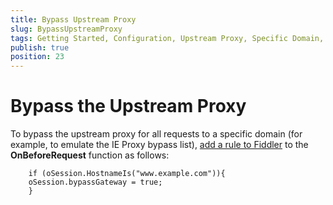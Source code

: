 ```yaml
---
title: Bypass Upstream Proxy
slug: BypassUpstreamProxy
tags: Getting Started, Configuration, Upstream Proxy, Specific Domain, Proxy Bypass List, bypassGateway
publish: true
position: 23
---
```


Bypass the Upstream Proxy
=========================

To bypass the upstream proxy for all requests to a specific domain (for example, to emulate the IE Proxy bypass list), [add a rule to Fiddler][1] to the **OnBeforeRequest** function as follows:

		if (oSession.HostnameIs("www.example.com")){
		oSession.bypassGateway = true;
		}

[1]: ../../Extend-Fiddler/AddRules

